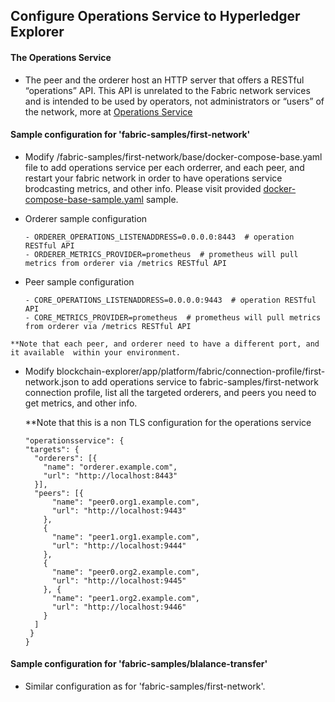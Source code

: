 
<!-- (SPDX-License-Identifier: CC-BY-4.0) -->  <!-- Ensure there is a newline before, and after, this line -->

## Configure Operations Service to Hyperledger Explorer


#### The Operations Service
   - The peer and the orderer host an HTTP server that offers a RESTful “operations” API. This API is unrelated to the Fabric network services and is intended to be used by operators, not administrators or “users” of the network, more at
    [Operations Service](https://hyperledger-fabric.readthedocs.io/en/release-1.4/operations_service.html)


  #### Sample configuration for 'fabric-samples/first-network'

   - Modify <fabric-path>/fabric-samples/first-network/base/docker-compose-base.yaml file to add operations service per each orderrer, and each peer, and restart your fabric network in order to have operations service brodcasting metrics, and other info. Please visit provided [docker-compose-base-sample.yaml](app/platform/fabric/artifacts/fabric-config-samples/first-network/docker-compose-base-sample.yaml) sample.


   - Orderer sample configuration
        ````
        - ORDERER_OPERATIONS_LISTENADDRESS=0.0.0.0:8443  # operation RESTful API
        - ORDERER_METRICS_PROVIDER=prometheus  # prometheus will pull metrics from orderer via /metrics RESTful API
        ````

   - Peer sample configuration
        ````
        - CORE_OPERATIONS_LISTENADDRESS=0.0.0.0:9443  # operation RESTful API
        - CORE_METRICS_PROVIDER=prometheus  # prometheus will pull metrics from orderer via /metrics RESTful API
        ````

    **Note that each peer, and orderer need to have a different port, and it available  within your environment.

  - Modify blockchain-explorer/app/platform/fabric/connection-profile/first-network.json to add operations service to fabric-samples/first-network connection profile, list all the targeted orderers, and peers you need to get metrics, and other info.

    **Note that this is a non TLS configuration for the operations service

    ```
    "operationsservice": {
    "targets": {
      "orderers": [{
        "name": "orderer.example.com",
        "url": "http://localhost:8443"
      }],
      "peers": [{
          "name": "peer0.org1.example.com",
          "url": "http://localhost:9443"
        },
        {
          "name": "peer1.org1.example.com",
          "url": "http://localhost:9444"
        },
        {
          "name": "peer0.org2.example.com",
          "url": "http://localhost:9445"
        }, {
          "name": "peer1.org2.example.com",
          "url": "http://localhost:9446"
        }
      ]
     }
    }
    ```

  #### Sample configuration for 'fabric-samples/blalance-transfer'

  - Similar configuration as for 'fabric-samples/first-network'.
